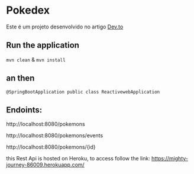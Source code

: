# Pokedex 

Este é um projeto desenvolvido no artigo [Dev.to](https://dev.to/womakerscode/criando-seu-pokedex-com-spring-webflux-mongodb-deploy-no-heroku-21f5)

## Run the application
` mvn clean ` & ` mvn install `

## an then

` @SpringBootApplication
public class ReactivewebApplication `

## Endoints:

http://localhost:8080/pokemons

http://localhost:8080/pokemons/events

http://localhost:8080/pokemons/{id}

this Rest Api is hosted on Heroku, to access follow the link: https://mighty-journey-86009.herokuapp.com/
